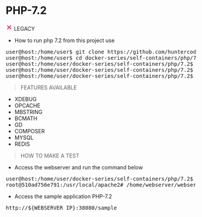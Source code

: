 # PHP-7.2

![unavailable.png](../../files/midias/unavailable.png) LEGACY

- How to run php 7.2 from this project use

<pre>
user@host:/home/user$ git clone https://github.com/huntercodexs/docker-series.git .
user@host:/home/user$ cd docker-series/self-containers/php/7.2
user@host:/home/user/docker-series/self-containers/php/7.2$ docker-compose up --build
user@host:/home/user/docker-series/self-containers/php/7.2$ [Ctrl+C]
user@host:/home/user/docker-series/self-containers/php/7.2$ docker-compose start
</pre>

> FEATURES AVAILABLE

- XDEBUG
- OPCACHE
- MBSTRING
- BCMATH
- GD
- COMPOSER
- MYSQL
- REDIS

> HOW TO MAKE A TEST

- Access the webserver and run the command below

<pre>
user@host:/home/user/docker-series/self-containers/php/7.2$ docker exec -it webserver-php71 /bin/bash
root@510ad756e791:/usr/local/apache2# /home/webserver/webserver.sh restart
</pre>

- Access the sample application PHP-7.2

<pre>
http://${WEBSERVER_IP}:38080/sample
</pre>
